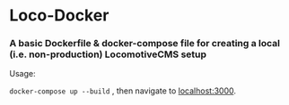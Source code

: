 # Loco-Docker

### A basic Dockerfile & docker-compose file for creating a local (i.e. non-production) LocomotiveCMS setup

Usage:

`docker-compose up --build`
, then navigate to [localhost:3000](http://localhost:3000).

